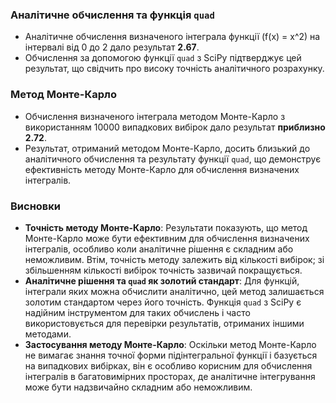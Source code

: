 ### Аналітичне обчислення та функція `quad`

- Аналітичне обчислення визначеного інтеграла функції \(f(x) = x^2\) на інтервалі від 0 до 2 дало результат **2.67**.
- Обчислення за допомогою функції `quad` з SciPy підтверджує цей результат, що свідчить про високу точність аналітичного розрахунку.

### Метод Монте-Карло

- Обчислення визначеного інтеграла методом Монте-Карло з використанням 10000 випадкових вибірок дало результат **приблизно 2.72**.
- Результат, отриманий методом Монте-Карло, досить близький до аналітичного обчислення та результату функції `quad`, що демонструє ефективність методу Монте-Карло для обчислення визначених інтегралів.

### Висновки

- **Точність методу Монте-Карло**: Результати показують, що метод Монте-Карло може бути ефективним для обчислення визначених інтегралів, особливо коли аналітичне рішення є складним або неможливим. Втім, точність методу залежить від кількості вибірок; зі збільшенням кількості вибірок точність зазвичай покращується.
- **Аналітичне рішення та `quad` як золотий стандарт**: Для функцій, інтеграли яких можна обчислити аналітично, цей метод залишається золотим стандартом через його точність. Функція `quad` з SciPy є надійним інструментом для таких обчислень і часто використовується для перевірки результатів, отриманих іншими методами.
- **Застосування методу Монте-Карло**: Оскільки метод Монте-Карло не вимагає знання точної форми підінтегральної функції і базується на випадкових вибірках, він є особливо корисним для обчислення інтегралів в багатовимірних просторах, де аналітичне інтегрування може бути надзвичайно складним або неможливим.
